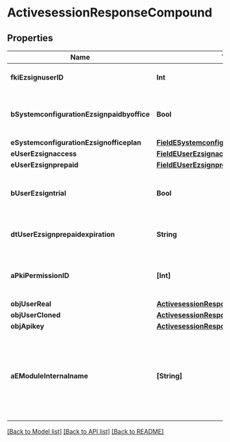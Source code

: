 # ActivesessionResponseCompound

## Properties
Name | Type | Description | Notes
------------ | ------------- | ------------- | -------------
**fkiEzsignuserID** | **Int** | The unique ID of the Ezsignuser | [optional] 
**bSystemconfigurationEzsignpaidbyoffice** | **Bool** | Whether if Ezsign is paid by the company or not | [optional] 
**eSystemconfigurationEzsignofficeplan** | [**FieldESystemconfigurationEzsignofficeplan**](FieldESystemconfigurationEzsignofficeplan.md) |  | [optional] 
**eUserEzsignaccess** | [**FieldEUserEzsignaccess**](FieldEUserEzsignaccess.md) |  | 
**eUserEzsignprepaid** | [**FieldEUserEzsignprepaid**](FieldEUserEzsignprepaid.md) |  | [optional] 
**bUserEzsigntrial** | **Bool** | Whether the User&#39;s eZsign subscription is a trial | [optional] 
**dtUserEzsignprepaidexpiration** | **String** | The eZsign prepaid expiration date | [optional] 
**aPkiPermissionID** | **[Int]** | An array of permissions granted to the user or api key | 
**objUserReal** | [**ActivesessionResponseCompoundUser**](ActivesessionResponseCompoundUser.md) |  | 
**objUserCloned** | [**ActivesessionResponseCompoundUser**](ActivesessionResponseCompoundUser.md) |  | [optional] 
**objApikey** | [**ActivesessionResponseCompoundApikey**](ActivesessionResponseCompoundApikey.md) |  | [optional] 
**aEModuleInternalname** | **[String]** | An Array of Registered modules.  These are the modules that are Licensed to be used by the User or the API Key. | 

[[Back to Model list]](../README.md#documentation-for-models) [[Back to API list]](../README.md#documentation-for-api-endpoints) [[Back to README]](../README.md)


